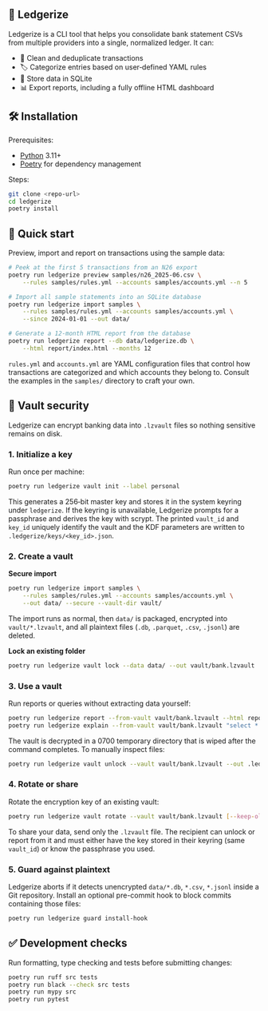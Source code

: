 ## 🧾 Ledgerize

Ledgerize is a CLI tool that helps you consolidate bank statement CSVs from multiple providers into a single, normalized ledger. It can:

- 🧹 Clean and deduplicate transactions
- 🏷️ Categorize entries based on user‑defined YAML rules
- 💾 Store data in SQLite
- 📊 Export reports, including a fully offline HTML dashboard

## 🛠️ Installation

Prerequisites:

- [Python](https://www.python.org/) 3.11+
- [Poetry](https://python-poetry.org/) for dependency management

Steps:

```bash
git clone <repo-url>
cd ledgerize
poetry install
```

## 🚀 Quick start

Preview, import and report on transactions using the sample data:

```bash
# Peek at the first 5 transactions from an N26 export
poetry run ledgerize preview samples/n26_2025-06.csv \
    --rules samples/rules.yml --accounts samples/accounts.yml --n 5

# Import all sample statements into an SQLite database
poetry run ledgerize import samples \
    --rules samples/rules.yml --accounts samples/accounts.yml \
    --since 2024-01-01 --out data/

# Generate a 12‑month HTML report from the database
poetry run ledgerize report --db data/ledgerize.db \
    --html report/index.html --months 12
```

`rules.yml` and `accounts.yml` are YAML configuration files that control how transactions are categorized and which accounts they belong to. Consult the examples in the `samples/` directory to craft your own.

## 🔐 Vault security

Ledgerize can encrypt banking data into `.lzvault` files so nothing sensitive remains on disk.

### 1. Initialize a key

Run once per machine:

```bash
poetry run ledgerize vault init --label personal
```

This generates a 256‑bit master key and stores it in the system keyring under
`ledgerize`. If the keyring is unavailable, Ledgerize prompts for a passphrase
and derives the key with scrypt. The printed `vault_id` and `key_id` uniquely
identify the vault and the KDF parameters are written to
`.ledgerize/keys/<key_id>.json`.

### 2. Create a vault

**Secure import**

```bash
poetry run ledgerize import samples \
    --rules samples/rules.yml --accounts samples/accounts.yml \
    --out data/ --secure --vault-dir vault/
```

The import runs as normal, then `data/` is packaged, encrypted into
`vault/*.lzvault`, and all plaintext files (`.db`, `.parquet`, `.csv`, `.jsonl`)
are deleted.

**Lock an existing folder**

```bash
poetry run ledgerize vault lock --data data/ --out vault/bank.lzvault
```

### 3. Use a vault

Run reports or queries without extracting data yourself:

```bash
poetry run ledgerize report --from-vault vault/bank.lzvault --html report/index.html
poetry run ledgerize explain --from-vault vault/bank.lzvault "select * from transactions limit 5"
```

The vault is decrypted in a 0700 temporary directory that is wiped after the
command completes. To manually inspect files:

```bash
poetry run ledgerize vault unlock --vault vault/bank.lzvault --out .ledgerize/tmp-XXXXX
```

### 4. Rotate or share

Rotate the encryption key of an existing vault:

```bash
poetry run ledgerize vault rotate --vault vault/bank.lzvault [--keep-old]
```

To share your data, send only the `.lzvault` file. The recipient can unlock or
report from it and must either have the key stored in their keyring (same
`vault_id`) or know the passphrase you used.

### 5. Guard against plaintext

Ledgerize aborts if it detects unencrypted `data/*.db`, `*.csv`, `*.jsonl` inside
a Git repository. Install an optional pre-commit hook to block commits
containing those files:

```bash
poetry run ledgerize guard install-hook
```

## ✅ Development checks

Run formatting, type checking and tests before submitting changes:

```bash
poetry run ruff src tests
poetry run black --check src tests
poetry run mypy src
poetry run pytest
```
